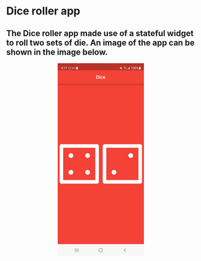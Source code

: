 # Dice roller app
## The Dice roller app made use of a stateful widget to roll two sets of die. An image of the app can be shown in the image below.
<p align="center">
<img src="images/app.jpeg"  width="230.5" height="512">
</p>
